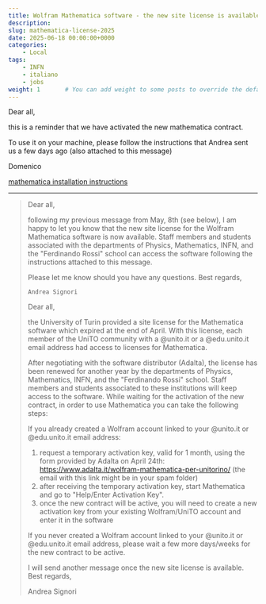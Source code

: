 ```yaml
---
title: Wolfram Mathematica software - the new site license is available
description: 
slug: mathematica-license-2025
date: 2025-06-18 00:00:00+0000
categories:
    - Local
tags:
    - INFN
    - italiano
    - jobs
weight: 1       # You can add weight to some posts to override the default sorting (date descending)
---
```

Dear all,

this is a reminder that we have activated the new mathematica contract.

To use it on your machine, please follow the instructions that Andrea sent us a few days ago (also attached to this message)

Domenico

[mathematica installation instructions](./install_Mathematica_Physics_EN_2025.pdf)

-----------------------------------

> Dear all,
> 
> following my previous message from May, 8th (see below), I am happy to let you know that the new site license for the Wolfram Mathematica software is now available.
> Staff members and students associated with the departments of Physics, Mathematics, INFN, and the "Ferdinando Rossi" school can access the software following the instructions attached to this message.
> 
> Please let me know should you have any questions.
> Best regards,
> 
>     Andrea Signori   
> 
> 
> Dear all,
> 
> the University of Turin provided a site license for the Mathematica
> software which expired at the end of April. With this license, each
> member of the UniTO community with a @unito.it or a @edu.unito.it email
> address had access to licenses for Mathematica.
> 
> After negotiating with the software distributor (Adalta), the license
> has been renewed for another year by the departments of Physics,
> Mathematics, INFN, and the "Ferdinando Rossi" school. Staff members and
> students associated to these institutions will keep access to the
> software. While waiting for the activation of the new contract, in order
> to use Mathematica you can take the following steps:
> 
> If you already created a Wolfram account linked to your @unito.it or
> @edu.unito.it email address:
> 1) request a temporary activation key, valid for 1 month, using the form
> provided by Adalta on April 24th:
> https://www.adalta.it/wolfram-mathematica-per-unitorino/
> (the email with this link might be in your spam folder)
> 2) after receiving the temporary activation key, start Mathematica and
> go to "Help/Enter Activation Key".
> 3) once the new contract will be active, you will need to create a new
> activation key from your existing Wolfram/UniTO account and enter it in
> the software
> 
> If you never created a Wolfram account linked to your @unito.it or
> @edu.unito.it email address, please wait a few more days/weeks for the
> new contract to be active.
> 
> I will send another message once the new site license is available.
> Best regards,
> 
> Andrea Signori
> 
